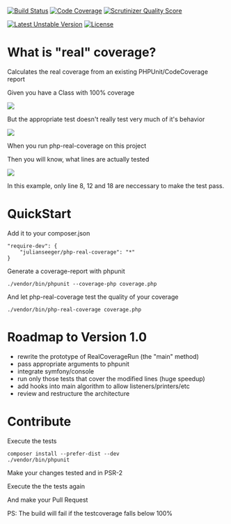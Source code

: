 [![Build Status](https://travis-ci.org/julianseeger/php-real-coverage.png?branch=master)](https://travis-ci.org/julianseeger/php-real-coverage)
[![Code Coverage](https://scrutinizer-ci.com/g/julianseeger/php-real-coverage/badges/coverage.png?s=1e024112911df161826d6270626cf409f00f8455)](https://scrutinizer-ci.com/g/julianseeger/php-real-coverage/)
[![Scrutinizer Quality Score](https://scrutinizer-ci.com/g/julianseeger/php-real-coverage/badges/quality-score.png?s=c0d591e596fc48b728b46654969d00cdcee9b3d8)](https://scrutinizer-ci.com/g/julianseeger/php-real-coverage/)

[![Latest Unstable Version](https://poser.pugx.org/julianseeger/php-real-coverage/v/unstable.png)](https://packagist.org/packages/julianseeger/php-real-coverage)
[![License](https://poser.pugx.org/julianseeger/php-real-coverage/license.png)](https://packagist.org/packages/julianseeger/php-real-coverage)

What is "real" coverage?
========================

Calculates the real coverage from an existing PHPUnit/CodeCoverage report

Given you have a Class with 100% coverage

![](https://raw.github.com/julianseeger/php-real-coverage/master/readme-resources/unreal-coverage.png)

But the appropriate test doesn't really test very much of it's behavior

![](https://raw.github.com/julianseeger/php-real-coverage/master/readme-resources/test.png)

When you run php-real-coverage on this project

Then you will know, what lines are actually tested

![](https://raw.github.com/julianseeger/php-real-coverage/master/readme-resources/real-coverage.png)

In this example, only line 8, 12 and 18 are neccessary to make the test pass.

QuickStart
==========

Add it to your composer.json
```
"require-dev": {
    "julianseeger/php-real-coverage": "*"
}
```
Generate a coverage-report with phpunit
```
./vendor/bin/phpunit --coverage-php coverage.php
```
And let php-real-coverage test the quality of your coverage
```
./vendor/bin/php-real-coverage coverage.php
```

Roadmap to Version 1.0
======================
* rewrite the prototype of RealCoverageRun (the "main" method)
* pass appropriate arguments to phpunit
* integrate symfony/console
* run only those tests that cover the modified lines (huge speedup)
* add hooks into main algorithm to allow listeners/printers/etc
* review and restructure the architecture


Contribute
==========

Execute the tests
```
composer install --prefer-dist --dev
./vendor/bin/phpunit
```

Make your changes tested and in PSR-2

Execute the the tests again

And make your Pull Request

PS: The build will fail if the testcoverage falls below 100%